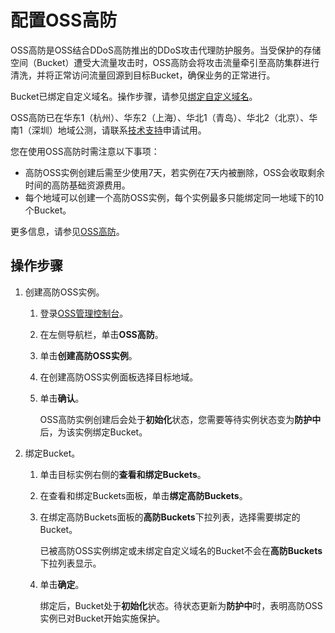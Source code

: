 # 配置OSS高防

OSS高防是OSS结合DDoS高防推出的DDoS攻击代理防护服务。当受保护的存储空间（Bucket）遭受大流量攻击时，OSS高防会将攻击流量牵引至高防集群进行清洗，并将正常访问流量回源到目标Bucket，确保业务的正常进行。

Bucket已绑定自定义域名。操作步骤，请参见[绑定自定义域名](/cn.zh-CN/控制台用户指南/存储空间管理/传输管理/绑定自定义域名.md)。

OSS高防已在华东1（杭州）、华东2（上海）、华北1（青岛）、华北2（北京）、华南1（深圳）地域公测，请联系[技术支持](https://selfservice.console.aliyun.com/ticket/createIndex)申请试用。

您在使用OSS高防时需注意以下事项：

-   高防OSS实例创建后需至少使用7天，若实例在7天内被删除，OSS会收取剩余时间的高防基础资源费用。
-   每个地域可以创建一个高防OSS实例，每个实例最多只能绑定同一地域下的10个Bucket。

更多信息，请参见[OSS高防](/cn.zh-CN/开发指南/数据安全/OSS高防.md)。

## 操作步骤

1.  创建高防OSS实例。

    1.  登录[OSS管理控制台](https://oss.console.aliyun.com/)。

    2.  在左侧导航栏，单击**OSS高防**。

    3.  单击**创建高防OSS实例**。

    4.  在创建高防OSS实例面板选择目标地域。

    5.  单击**确认**。

        OSS高防实例创建后会处于**初始化**状态，您需要等待实例状态变为**防护中**后，为该实例绑定Bucket。

2.  绑定Bucket。

    1.  单击目标实例右侧的**查看和绑定Buckets**。

    2.  在查看和绑定Buckets面板，单击**绑定高防Buckets**。

    3.  在绑定高防Buckets面板的**高防Buckets**下拉列表，选择需要绑定的Bucket。

        已被高防OSS实例绑定或未绑定自定义域名的Bucket不会在**高防Buckets**下拉列表显示。

    4.  单击**确定**。

        绑定后，Bucket处于**初始化**状态。待状态更新为**防护中**时，表明高防OSS实例已对Bucket开始实施保护。


